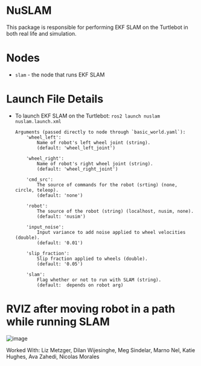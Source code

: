 # NuSLAM

This package is responsible for performing EKF SLAM on the Turtlebot in both real life and simulation.

# Nodes
* `slam` - the node that runs EKF SLAM

# Launch File Details
* To launch EKF SLAM on the Turtlebot:
  `ros2 launch nuslam nuslam.launch.xml`
  ```
  Arguments (passed directly to node through `basic_world.yaml`):
      'wheel_left':
          Name of robot's left wheel joint (string).
          (default: 'wheel_left_joint')

      'wheel_right':
          Name of robot's right wheel joint (string).
          (default: 'wheel_right_joint')

      'cmd_src':
          The source of commands for the robot (srting) (none, circle, teleop).
          (default: 'none')

      'robot':
          The source of the robot (string) (localhost, nusim, none).
          (default: 'nusim')

      'input_noise':
          Input variance to add noise applied to wheel velocities (double).
          (default: '0.01')

      'slip_fraction':
          Slip fraction applied to wheels (double).
          (default: '0.05')

      'slam':
          Flag whether or not to run with SLAM (string).
          (default:  depends on robot arg)
   ```

# RVIZ after moving robot in a path while running SLAM
![image](https://user-images.githubusercontent.com/46512429/222614698-8bbb8e45-37c8-4cc9-bb67-8955d799e977.png)


Worked With: Liz Metzger, Dilan Wijesinghe, Meg Sindelar, Marno Nel, Katie Hughes, Ava Zahedi, Nicolas Morales